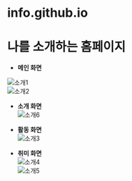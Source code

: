 # info.github.io

# 나를 소개하는 홈페이지
* **메인 화면**  

![소개1](https://user-images.githubusercontent.com/101074914/207095198-3fd92a60-68f5-4eb2-a3ba-5114428296bb.jpg)  
![소개2](https://user-images.githubusercontent.com/101074914/207095220-64f9bd8c-c6f4-469c-9fb7-a2b825248769.jpg)  

* **소개 화면**  
![소개6](https://user-images.githubusercontent.com/101074914/207095353-4054e701-1a0c-440e-85e2-2f26a2b17ff4.jpg)  

* **활동 화면**  
![소개3](https://user-images.githubusercontent.com/101074914/207095433-995324c7-d5c9-4cf6-b146-18684fb798f7.jpg)  

* **취미 화면**  
![소개4](https://user-images.githubusercontent.com/101074914/207095479-b1baa77a-ca9c-4fa2-beea-2d3ffe3b4994.jpg)  
![소개5](https://user-images.githubusercontent.com/101074914/207095501-42f4ae83-28e3-4039-8c03-18feb360fef2.jpg)
